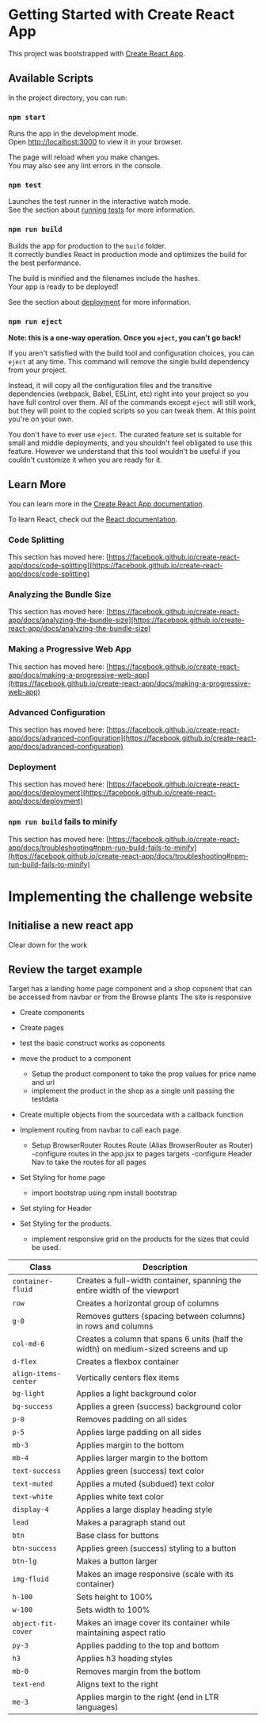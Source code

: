 # Getting Started with Create React App

This project was bootstrapped with [Create React App](https://github.com/facebook/create-react-app).

## Available Scripts

In the project directory, you can run:

### `npm start`

Runs the app in the development mode.\
Open [http://localhost:3000](http://localhost:3000) to view it in your browser.

The page will reload when you make changes.\
You may also see any lint errors in the console.

### `npm test`

Launches the test runner in the interactive watch mode.\
See the section about [running tests](https://facebook.github.io/create-react-app/docs/running-tests) for more information.

### `npm run build`

Builds the app for production to the `build` folder.\
It correctly bundles React in production mode and optimizes the build for the best performance.

The build is minified and the filenames include the hashes.\
Your app is ready to be deployed!

See the section about [deployment](https://facebook.github.io/create-react-app/docs/deployment) for more information.

### `npm run eject`

**Note: this is a one-way operation. Once you `eject`, you can't go back!**

If you aren't satisfied with the build tool and configuration choices, you can `eject` at any time. This command will remove the single build dependency from your project.

Instead, it will copy all the configuration files and the transitive dependencies (webpack, Babel, ESLint, etc) right into your project so you have full control over them. All of the commands except `eject` will still work, but they will point to the copied scripts so you can tweak them. At this point you're on your own.

You don't have to ever use `eject`. The curated feature set is suitable for small and middle deployments, and you shouldn't feel obligated to use this feature. However we understand that this tool wouldn't be useful if you couldn't customize it when you are ready for it.

## Learn More

You can learn more in the [Create React App documentation](https://facebook.github.io/create-react-app/docs/getting-started).

To learn React, check out the [React documentation](https://reactjs.org/).

### Code Splitting

This section has moved here: [https://facebook.github.io/create-react-app/docs/code-splitting](https://facebook.github.io/create-react-app/docs/code-splitting)

### Analyzing the Bundle Size

This section has moved here: [https://facebook.github.io/create-react-app/docs/analyzing-the-bundle-size](https://facebook.github.io/create-react-app/docs/analyzing-the-bundle-size)

### Making a Progressive Web App

This section has moved here: [https://facebook.github.io/create-react-app/docs/making-a-progressive-web-app](https://facebook.github.io/create-react-app/docs/making-a-progressive-web-app)

### Advanced Configuration

This section has moved here: [https://facebook.github.io/create-react-app/docs/advanced-configuration](https://facebook.github.io/create-react-app/docs/advanced-configuration)

### Deployment

This section has moved here: [https://facebook.github.io/create-react-app/docs/deployment](https://facebook.github.io/create-react-app/docs/deployment)

### `npm run build` fails to minify

This section has moved here: [https://facebook.github.io/create-react-app/docs/troubleshooting#npm-run-build-fails-to-minify](https://facebook.github.io/create-react-app/docs/troubleshooting#npm-run-build-fails-to-minify)

# Implementing the challenge website

## Initialise a new react app

Clear down for the work

## Review the target example

Target has a landing home page component and a shop coponent that can be accessed from navbar or from the Browse plants
The site is responsive

- Create components
- Create pages
- test the basic construct works as coponents

- move the product to a component

  - Setup the product component to take the prop values for price name and url
  - implement the product in the shop as a single unit passing the testdata

- Create multiple objects from the sourcedata with a callback function

- Implement routing from navbar to call each page.

  - Setup BrowserRouter Routes Route (Alias BrowserRouter as Router)
    -configure routes in the app.jsx to pages targets
    -configure Header Nav to take the routes for all pages

- Set Styling for home page

  - import bootstrap using npm install bootstrap

- Set styling for Header

- Set Styling for the products.
  - implement responsive grid on the products for the sizes that could be used.

| Class                | Description                                                                         |
| -------------------- | ----------------------------------------------------------------------------------- |
| `container-fluid`    | Creates a full-width container, spanning the entire width of the viewport           |
| `row`                | Creates a horizontal group of columns                                               |
| `g-0`                | Removes gutters (spacing between columns) in rows and columns                       |
| `col-md-6`           | Creates a column that spans 6 units (half the width) on medium-sized screens and up |
| `d-flex`             | Creates a flexbox container                                                         |
| `align-items-center` | Vertically centers flex items                                                       |
| `bg-light`           | Applies a light background color                                                    |
| `bg-success`         | Applies a green (success) background color                                          |
| `p-0`                | Removes padding on all sides                                                        |
| `p-5`                | Applies large padding on all sides                                                  |
| `mb-3`               | Applies margin to the bottom                                                        |
| `mb-4`               | Applies larger margin to the bottom                                                 |
| `text-success`       | Applies green (success) text color                                                  |
| `text-muted`         | Applies a muted (subdued) text color                                                |
| `text-white`         | Applies white text color                                                            |
| `display-4`          | Applies a large display heading style                                               |
| `lead`               | Makes a paragraph stand out                                                         |
| `btn`                | Base class for buttons                                                              |
| `btn-success`        | Applies green (success) styling to a button                                         |
| `btn-lg`             | Makes a button larger                                                               |
| `img-fluid`          | Makes an image responsive (scale with its container)                                |
| `h-100`              | Sets height to 100%                                                                 |
| `w-100`              | Sets width to 100%                                                                  |
| `object-fit-cover`   | Makes an image cover its container while maintaining aspect ratio                   |
| `py-3`               | Applies padding to the top and bottom                                               |
| `h3`                 | Applies h3 heading styles                                                           |
| `mb-0`               | Removes margin from the bottom                                                      |
| `text-end`           | Aligns text to the right                                                            |
| `me-3`               | Applies margin to the right (end in LTR languages)                                  |
